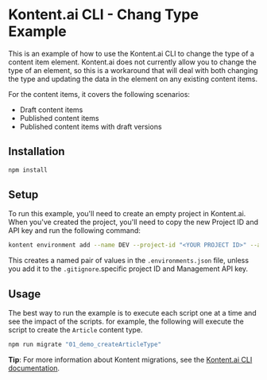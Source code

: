 # Kontent.ai CLI - Chang Type Example

This is an example of how to use the Kontent.ai CLI to change the type of a content item element. Kontent.ai does not currently allow you to change the type of an element, so this is a workaround that will deal with both changing the type and updating the data in the element on any existing content items.

For the content items, it covers the following scenarios:

- Draft content items
- Published content items
- Published content items with draft versions

## Installation

```sh
npm install
```

## Setup

To run this example, you'll need to create an empty project in Kontent.ai.  When you've created the project, you'll need to copy the new Project ID and API key and run the following command:

```sh
kontent environment add --name DEV --project-id "<YOUR PROJECT ID>" --api-key "<YOUR API KEY>"
```
This creates a named pair of values in the `.environments.json` file, unless you add it to the `.gitignore`.specific project ID and Management API key. 

## Usage

The best way to run the example is to execute each script one at a time and see the impact of the scripts. for example, the following will execute the script to create the `Article` content type.

```sh
npm run migrate "01_demo_createArticleType"
 ```

**Tip**: For more information about Kontent migrations, see the [Kontent.ai CLI documentation](https://github.com/kontent-ai/cli/blob/master/README.md).
